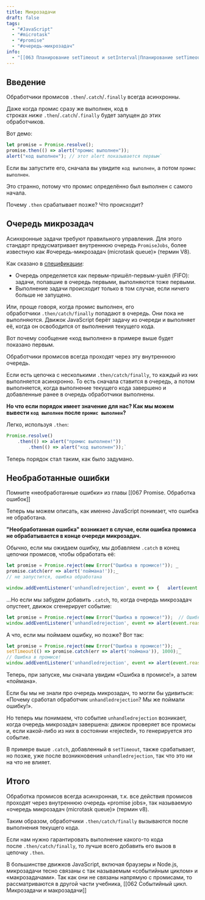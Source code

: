 ```yaml
---
title: Микрозадачи
draft: false
tags:
  - "#JavaScript"
  - "#microtask"
  - "#promise"
  - "#очередь-микрозадач"
info:
  - "[[063 Планирование setTimeout и setInterval|Планирование setTimeout и setInterval]]"
---
```

## Введение

Обработчики промисов `.then`/`.catch`/`.finally` всегда асинхронны.

Даже когда промис сразу же выполнен, код в строках _ниже_ `.then`/`.catch`/`.finally` будет запущен до этих обработчиков.

Вот демо:
~~~javascript
let promise = Promise.resolve();  
promise.then(() => alert("промис выполнен"));  
alert("код выполнен"); // этот alert показывается первым`
~~~
Если вы запустите его, сначала вы увидите `код выполнен`, а потом `промис выполнен`.

Это странно, потому что промис определённо был выполнен с самого начала.

Почему `.then` срабатывает позже? Что происходит?

## Очередь микрозадач

Асинхронные задачи требуют правильного управления. Для этого стандарт предусматривает внутреннюю очередь `PromiseJobs`, более известную как #очередь-микрозадач (microtask queue)» (термин V8).

Как сказано в [спецификации](https://tc39.github.io/ecma262/#sec-jobs-and-job-queues):
-   Очередь определяется как первым-пришёл-первым-ушёл (FIFO): задачи, попавшие в очередь первыми, выполняются тоже первыми.
-   Выполнение задачи происходит только в том случае, если ничего больше не запущено.

Или, проще говоря, когда промис выполнен, его обработчики `.then/catch/finally` попадают в очередь. Они пока не выполняются. Движок JavaScript берёт задачу из очереди и выполняет её, когда он освободится от выполнения текущего кода.

Вот почему сообщение «код выполнен» в примере выше будет показано первым.

Обработчики промисов всегда проходят через эту внутреннюю очередь.

Если есть цепочка с несколькими `.then/catch/finally`, то каждый из них выполняется асинхронно. То есть сначала ставится в очередь, а потом выполняется, когда выполнение текущего кода завершено и добавленные ранее в очередь обработчики выполнены.

**Но что если порядок имеет значение для нас? Как мы можем вывести `код выполнен` после `промис выполнен`?**

Легко, используя `.then`:
~~~javascript
Promise.resolve()   
	.then(() => alert("промис выполнен!"))   
		.then(() => alert("код выполнен"));`
~~~
Теперь порядок стал таким, как было задумано.

## Необработанные ошибки

Помните «необработанные ошибки» из главы [[067 Promise. Обработка ошибок]]

Теперь мы можем описать, как именно JavaScript понимает, что ошибка не обработана.

**"Необработанная ошибка" возникает в случае, если ошибка промиса не обрабатывается в конце очереди микрозадач.**

Обычно, если мы ожидаем ошибку, мы добавляем `.catch` в конец цепочки промисов, чтобы обработать её:
~~~javascript
let promise = Promise.reject(new Error("Ошибка в промисе!")); _
promise.catch(err => alert('поймана!'));_  
// не запустится, ошибка обработана 

window.addEventListener('unhandledrejection', event => {   alert(event.reason); });`
~~~
…Но если мы забудем добавить `.catch`, то, когда очередь микрозадач опустеет, движок сгенерирует событие:
~~~javascript
let promise = Promise.reject(new Error("Ошибка в промисе!"));  // Ошибка в промисе! 
window.addEventListener('unhandledrejection', event => alert(event.reason));
~~~
А что, если мы поймаем ошибку, но позже? Вот так:
~~~javascript
let promise = Promise.reject(new Error("Ошибка в промисе!"));  _
setTimeout(() => promise.catch(err => alert('поймана')), 1000);_  
// Ошибка в промисе! 
window.addEventListener('unhandledrejection', event => alert(event.reason));`
~~~


Теперь, при запуске, мы сначала увидим «Ошибка в промисе!», а затем «поймана».

Если бы мы не знали про очередь микрозадач, то могли бы удивиться: «Почему сработал обработчик `unhandledrejection`? Мы же поймали ошибку!».

Но теперь мы понимаем, что событие `unhandledrejection` возникает, когда очередь микрозадач завершена: движок проверяет все промисы и, если какой-либо из них в состоянии «rejected», то генерируется это событие.

В примере выше `.catch`, добавленный в `setTimeout`, также срабатывает, но позже, уже после возникновения `unhandledrejection`, так что это ни на что не влияет.

## Итого

Обработка промисов всегда асинхронная, т.к. все действия промисов проходят через внутреннюю очередь «promise jobs», так называемую «очередь микрозадач (microtask queue)» (термин v8).

Таким образом, обработчики `.then/catch/finally` вызываются после выполнения текущего кода.

Если нам нужно гарантировать выполнение какого-то кода после `.then/catch/finally`, то лучше всего добавить его вызов в цепочку `.then`.

В большинстве движков JavaScript, включая браузеры и Node.js, микрозадачи тесно связаны с так называемым «событийным циклом» и «макрозадачами». Так как они не связаны напрямую с промисами, то рассматриваются в другой части учебника, [[062 Событийный цикл. Микрозадачи и макрозадачи]]